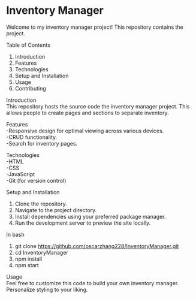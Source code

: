 # Inventory Manager
Welcome to my inventory manager project! This repository contains the project. <br>

Table of Contents<br>

1. Introduction<br>
2. Features<br>
3. Technologies<br>
4. Setup and Installation<br>
5. Usage<br>
6. Contributing<br>

Introduction<br>
This repository hosts the source code the inventory manager project. This allows people to create pages and sections to separate inventory.<br>

Features<br>
-Responsive design for optimal viewing across various devices.<br>
-CRUD functionality.<br>
-Search for inventory pages.<br>

Technologies<br>
-HTML<br>
-CSS<br>
-JavaScript<br>
-Git (for version control)<br>

Setup and Installation<br>
1. Clone the repository.<br>
2. Navigate to the project directory.<br>
3. Install dependencies using your preferred package manager.<br>
4. Run the development server to preview the site locally.<br>

In bash<br>
1. git clone https://github.com/oscarzhang228/InventoryManager.git<br>
2. cd InventoryManager<br>
3. npm install<br>
4. npm start<br>

Usage<br>
Feel free to customize this code to build your own inventory manager. Personalize styling to your liking.<br>
